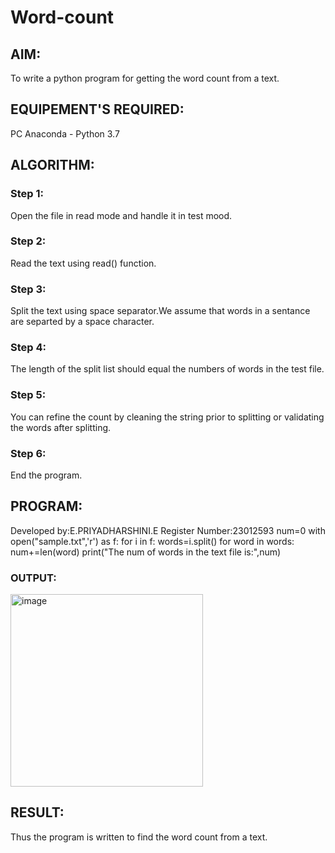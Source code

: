 # Word-count
## AIM:
To write a python program for getting the word count from a text.
## EQUIPEMENT'S REQUIRED: 
PC
Anaconda - Python 3.7
## ALGORITHM: 
### Step 1:
Open the file in read mode and handle it in test mood.
### Step 2: 
Read the text using read() function.
### Step 3: 
Split the text using space separator.We assume that words in a sentance are separted by a space character.
### Step 4:  
The length of the split list should equal the numbers of words in the test file.

### Step 5: 
You can refine the count by cleaning the string prior to splitting or validating the words after splitting.
### Step 6: 
End the program.

## PROGRAM:

Developed by:E.PRIYADHARSHINI.E
Register Number:23012593
num=0
with open("sample.txt",'r') as f:
    for i in f:
        words=i.split()
        for word in words:
        num+=len(word)
print("The num of words in the text file is:",num)


### OUTPUT:

<img width="308" alt="image" src="https://github.com/EPriyadharshini/Word-count/assets/144870831/bd29bfa9-5986-412f-8679-704ceb76ec96">


## RESULT:
Thus the program is written to find the word count from a text.
